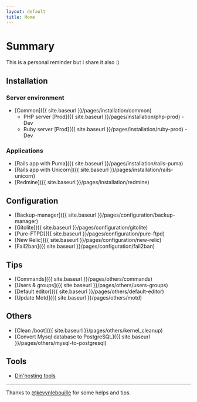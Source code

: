 ```yaml
---
layout: default
title: Home
---
```


# Summary

This is a personal reminder but I share it also :)

## Installation

### Server environment
- [Common]({{ site.baseurl }}/pages/installation/common)
  - PHP server [Prod]({{ site.baseurl }}/pages/installation/php-prod) - Dev
  - Ruby server [Prod]({{ site.baseurl }}/pages/installation/ruby-prod) - Dev

### Applications
- [Rails app with Puma]({{ site.baseurl }}/pages/installation/rails-puma)
- [Rails app with Unicorn]({{ site.baseurl }}/pages/installation/rails-unicorn)
- [Redmine]({{ site.baseurl }}/pages/installation/redmine)


## Configuration

- [Backup-manager]({{ site.baseurl }}/pages/configuration/backup-manager)
- [Gitolite]({{ site.baseurl }}/pages/configuration/gitolite)
- [Pure-FTPD]({{ site.baseurl }}/pages/configuration/pure-ftpd)
- [New Relic]({{ site.baseurl }}/pages/configuration/new-relic)
- [Fail2ban]({{ site.baseurl }}/pages/configuration/fail2ban)


## Tips

- [Commands]({{ site.baseurl }}/pages/others/commands)
- [Users & groups]({{ site.baseurl }}/pages/others/users-groups)
- [Default editor]({{ site.baseurl }}/pages/others/default-editor)
- [Update Motd]({{ site.baseurl }}/pages/others/motd)


## Others

- [Clean /boot]({{ site.baseurl }}/pages/others/kernel_cleanup)
- [Convert Mysql database to PostgreSQL]({{ site.baseurl }}/pages/others/mysql-to-postgresql)

## Tools

- [Din'hosting tools](http://outils.dinhosting.fr)


------------------------------------------------------------
Thanks to [@kevynlebouille](http://twitter.com/kevynlebouille) for some helps and tips.
